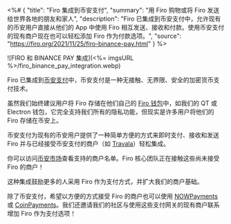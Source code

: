 <%# {
  "title": "Firo 集成到币安支付",
  "summary": "用 Firo 购物或将 Firo 发送给世界各地的朋友和家人",
  "description": "Firo 已集成到币安支付中，允许现有的币安用户直接从他们的 App 中使用 Firo 相互发送、接收和付款。使用币安支付的现有商户现在也可以轻松添加 Firo 作为付款选项。",
  "source": "https://firo.org/2021/11/25/firo-binance-pay.html"
} %>

![FIRO 和 BINANCE PAY 集成](<%= imgsURL %>/firo_binance_pay_integration.webp)

Firo 已集成到[币安支付](https://pay.binance.com/)中，币安支付是一种无接触、无界限、安全的加密货币支付技术。

虽然我们始终建议用户将 Firo 存储在他们自己的 [Firo 钱包](https://firo.org/zh-cn/get-firo/download/)中，如我们的 QT 或 Electron 钱包，它完全支持我们所有的隐私功能，但现实是许多用户将他们的 Firo 存储在币安上。

币安支付为现有的币安用户提供了一种简单方便的方式来即时支付、接收和发送 Firo 并与已经接受币安支付的商户（如 [Travala](https://www.travala.com/cn)）轻松集成。

你可以访问[币安市场](https://pay.binance.com/en/merchant-stores)查看支持的商户名单。Firo 核心团队正在接触这些尚未接受 Firo 的商户！

这种集成鼓励更多的人采用 Firo 作为支付方式，并扩大我们的商户基础。

除了币安支付，希望以方便的方式接受 Firo 的商户也可以使用 [NOWPayments](https://nowpayments.io/) 或 [CoinPayments](https://www.coinpayments.net/)。我们还邀请我们的社区与使用这些支付网关的现有商户联系增加 Firo 作为支付选项！
